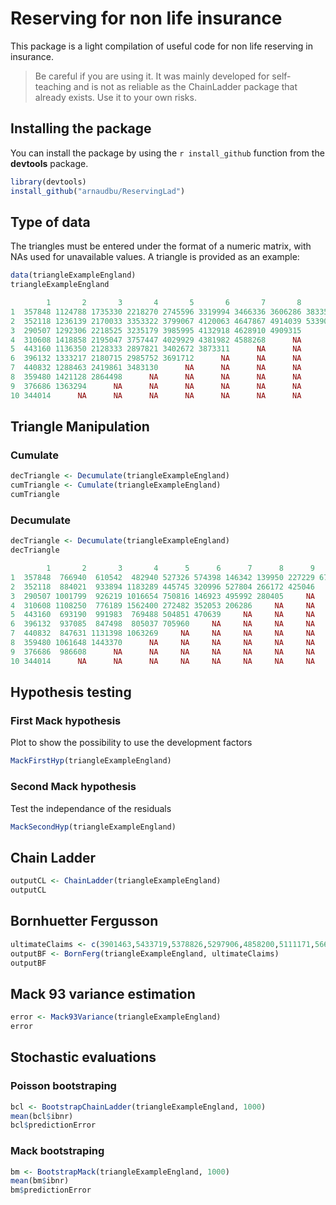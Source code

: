 # Reserving for non life insurance

This package is a light compilation of useful code for non life reserving in insurance.

> Be careful if you are using it. It was mainly developed for self-teaching and is not as reliable as the ChainLadder package that already exists. Use it to your own risks.

## Installing the package

You can install the package by using the `r install_github` function from the **devtools** package.

```r
library(devtools)
install_github("arnaudbu/ReservingLad")
```

## Type of data

The triangles must be entered under the format of a numeric matrix, with NAs used for unavailable values. A triangle is provided as an example:

```r
data(triangleExampleEngland)
triangleExampleEngland
```

```r
        1       2       3       4       5       6       7       8       9      10
1  357848 1124788 1735330 2218270 2745596 3319994 3466336 3606286 3833515 3901463
2  352118 1236139 2170033 3353322 3799067 4120063 4647867 4914039 5339085      NA
3  290507 1292306 2218525 3235179 3985995 4132918 4628910 4909315      NA      NA
4  310608 1418858 2195047 3757447 4029929 4381982 4588268      NA      NA      NA
5  443160 1136350 2128333 2897821 3402672 3873311      NA      NA      NA      NA
6  396132 1333217 2180715 2985752 3691712      NA      NA      NA      NA      NA
7  440832 1288463 2419861 3483130      NA      NA      NA      NA      NA      NA
8  359480 1421128 2864498      NA      NA      NA      NA      NA      NA      NA
9  376686 1363294      NA      NA      NA      NA      NA      NA      NA      NA
10 344014      NA      NA      NA      NA      NA      NA      NA      NA      NA
```
## Triangle Manipulation

### Cumulate

```r
decTriangle <- Decumulate(triangleExampleEngland)
cumTriangle <- Cumulate(triangleExampleEngland)
cumTriangle
```

### Decumulate

```r
decTriangle <- Decumulate(triangleExampleEngland)
decTriangle
```

```r
        1       2       3       4      5      6      7      8      9    10
1  357848  766940  610542  482940 527326 574398 146342 139950 227229 67948
2  352118  884021  933894 1183289 445745 320996 527804 266172 425046    NA
3  290507 1001799  926219 1016654 750816 146923 495992 280405     NA    NA
4  310608 1108250  776189 1562400 272482 352053 206286     NA     NA    NA
5  443160  693190  991983  769488 504851 470639     NA     NA     NA    NA
6  396132  937085  847498  805037 705960     NA     NA     NA     NA    NA
7  440832  847631 1131398 1063269     NA     NA     NA     NA     NA    NA
8  359480 1061648 1443370      NA     NA     NA     NA     NA     NA    NA
9  376686  986608      NA      NA     NA     NA     NA     NA     NA    NA
10 344014      NA      NA      NA     NA     NA     NA     NA     NA    NA
```

## Hypothesis testing

### First Mack hypothesis

Plot to show the possibility to use the development factors

```r
MackFirstHyp(triangleExampleEngland)
```

### Second Mack hypothesis

Test the independance of the residuals

```r
MackSecondHyp(triangleExampleEngland)
```

## Chain Ladder

```r
outputCL <- ChainLadder(triangleExampleEngland)
outputCL
```

## Bornhuetter Fergusson

```r
ultimateClaims <- c(3901463,5433719,5378826,5297906,4858200,5111171,5660771,6784799,5642266,4969825)
outputBF <- BornFerg(triangleExampleEngland, ultimateClaims)
outputBF
```

## Mack 93 variance estimation

```r
error <- Mack93Variance(triangleExampleEngland)
error
```
## Stochastic evaluations

### Poisson bootstraping

```r
bcl <- BootstrapChainLadder(triangleExampleEngland, 1000)
mean(bcl$ibnr)
bcl$predictionError
```

### Mack bootstraping

```r
bm <- BootstrapMack(triangleExampleEngland, 1000)
mean(bm$ibnr)
bm$predictionError
```

